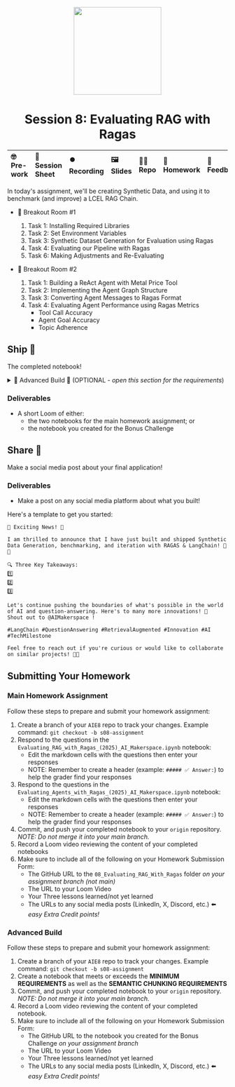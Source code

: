 <p align = "center" draggable=”false” ><img src="https://github.com/AI-Maker-Space/LLM-Dev-101/assets/37101144/d1343317-fa2f-41e1-8af1-1dbb18399719" 
     width="200px"
     height="auto"/>
</p>

## <h1 align="center" id="heading">Session 8: Evaluating RAG with Ragas</h1>

| 🤓 Pre-work | 📰 Session Sheet | ⏺️ Recording     | 🖼️ Slides        | 👨‍💻 Repo         | 📝 Homework      | 📁 Feedback       |
|:-----------------|:-----------------|:-----------------|:-----------------|:-----------------|:-----------------|:-----------------|

In today's assignment, we'll be creating Synthetic Data, and using it to benchmark (and improve) a LCEL RAG Chain.

- 🤝 Breakout Room #1
  1. Task 1: Installing Required Libraries
  2. Task 2: Set Environment Variables
  3. Task 3: Synthetic Dataset Generation for Evaluation using Ragas
  4. Task 4: Evaluating our Pipeline with Ragas
  5. Task 6: Making Adjustments and Re-Evaluating

- 🤝 Breakout Room #2
  1. Task 1: Building a ReAct Agent with Metal Price Tool
  2. Task 2: Implementing the Agent Graph Structure
  3. Task 3: Converting Agent Messages to Ragas Format
  4. Task 4: Evaluating Agent Performance using Ragas Metrics
     - Tool Call Accuracy
     - Agent Goal Accuracy  
     - Topic Adherence

## Ship 🚢

The completed notebook!

<details>
<summary>🚧 Advanced Build 🚧 (OPTIONAL - <i>open this section for the requirements</i>)</summary>

> NOTE: Completing this challenge will provide full marks on the assignment, regardless of the completion of the notebook. You do not need to complete this in the notebook for full marks.

##### **MINIMUM REQUIREMENTS**:

1. Baseline `LangGraph RAG` Application using `NAIVE RETRIEVAL`
2. Baseline Evaluation using `RAGAS METRICS`
  - [Faithfulness](https://docs.ragas.io/en/stable/concepts/metrics/faithfulness.html)
  - [Answer Relevancy](https://docs.ragas.io/en/stable/concepts/metrics/answer_relevance.html)
  - [Context Precision](https://docs.ragas.io/en/stable/concepts/metrics/context_precision.html)
  - [Context Recall](https://docs.ragas.io/en/stable/concepts/metrics/context_recall.html)
  - [Answer Correctness](https://docs.ragas.io/en/stable/concepts/metrics/answer_correctness.html)
3. Implement a `SEMANTIC CHUNKING STRATEGY`.
4. Create an `LangGraph RAG` Application using `SEMANTIC CHUNKING` with `NAIVE RETRIEVAL`.
5. Compare and contrast results.

##### **SEMANTIC CHUNKING REQUIREMENTS**:

Chunk semantically similar (based on designed threshold) sentences, and then paragraphs, greedily, up to a maximum chunk size. Minimum chunk size is a single sentence.

Have fun!
</details>

### Deliverables

- A short Loom of either:
  - the two notebooks for the main homework assignment; or
  - the notebook you created for the Bonus Challenge

## Share 🚀

Make a social media post about your final application!

### Deliverables

- Make a post on any social media platform about what you built!

Here's a template to get you started:

```
🚀 Exciting News! 🚀

I am thrilled to announce that I have just built and shipped Synthetic Data Generation, benchmarking, and iteration with RAGAS & LangChain! 🎉🤖

🔍 Three Key Takeaways:
1️⃣ 
2️⃣ 
3️⃣ 

Let's continue pushing the boundaries of what's possible in the world of AI and question-answering. Here's to many more innovations! 🚀
Shout out to @AIMakerspace !

#LangChain #QuestionAnswering #RetrievalAugmented #Innovation #AI #TechMilestone

Feel free to reach out if you're curious or would like to collaborate on similar projects! 🤝🔥
```

## Submitting Your Homework

### Main Homework Assignment

Follow these steps to prepare and submit your homework assignment:
1. Create a branch of your `AIE8` repo to track your changes. Example command: `git checkout -b s08-assignment`
2. Respond to the questions in the `Evaluating_RAG_with_Ragas_(2025)_AI_Makerspace.ipynb` notebook:
    + Edit the markdown cells with the questions then enter your responses
    + NOTE: Remember to create a header (example: `##### ✅ Answer:`) to help the grader find your responses
3. Respond to the questions in the `Evaluating_Agents_with_Ragas_(2025)_AI_Makerspace.ipynb` notebook:
    + Edit the markdown cells with the questions then enter your responses
    + NOTE: Remember to create a header (example: `##### ✅ Answer:`) to help the grader find your responses
4. Commit, and push your completed notebook to your `origin` repository. _NOTE: Do not merge it into your main branch._
5. Record a Loom video reviewing the content of your completed notebooks
6. Make sure to include all of the following on your Homework Submission Form:
    + The GitHub URL to the `08_Evaluating_RAG_With_Ragas` folder _on your assignment branch (not main)_
    + The URL to your Loom Video
    + Your Three lessons learned/not yet learned
    + The URLs to any social media posts (LinkedIn, X, Discord, etc.) ⬅️ _easy Extra Credit points!_

### Advanced Build

Follow these steps to prepare and submit your homework assignment:
1. Create a branch of your `AIE8` repo to track your changes. Example command: `git checkout -b s08-assignment`
2. Create a notebook that meets or exceeds the **MINIMUM REQUIREMENTS** as well as the **SEMANTIC CHUNKING REQUIREMENTS**
3. Commit, and push your completed notebook to your `origin` repository. _NOTE: Do not merge it into your main branch._
4. Record a Loom video reviewing the content of your completed notebook.
5. Make sure to include all of the following on your Homework Submission Form:
    + The GitHub URL to the notebook you created for the Bonus Challenge _on your assignment branch_
    + The URL to your Loom Video
    + Your Three lessons learned/not yet learned
    + The URLs to any social media posts (LinkedIn, X, Discord, etc.) ⬅️ _easy Extra Credit points!_
